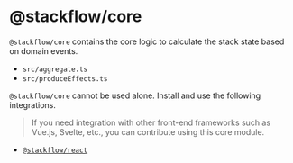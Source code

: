 # @stackflow/core

`@stackflow/core` contains the core logic to calculate the stack state based on domain events.

- `src/aggregate.ts`
- `src/produceEffects.ts`

`@stackflow/core` cannot be used alone. Install and use the following integrations.

> If you need integration with other front-end frameworks such as Vue.js, Svelte, etc., you can contribute using this core module.

- [`@stackflow/react`](https://www.npmjs.com/package/@stackflow/react)
